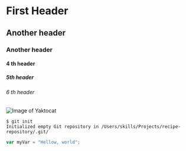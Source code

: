 # First Header
## Another header
### Another header
#### 4 th header
##### 5th header
###### 6 th header
![Image of Yaktocat](https://octodex.github.com/images/yaktocat.png)

```
$ git init
Initialized empty Git repository in /Users/skills/Projects/recipe-repository/.git/
```

``` javascript
var myVar = "Hellow, world";
```
